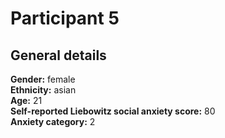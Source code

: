# Participant 5

## General details
__Gender:__ female <br/>
__Ethnicity:__ asian <br/>
__Age:__ 21 <br/>
__Self-reported Liebowitz social anxiety score:__ 80 <br/>
__Anxiety category:__ 2<br/>
